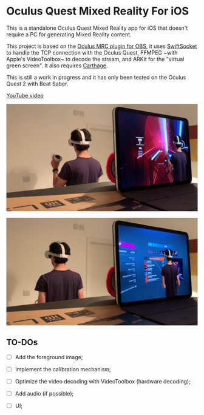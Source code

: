 # Oculus Quest Mixed Reality For iOS

This is a standalone Oculus Quest Mixed Reality app for iOS that doesn't require a PC for generating Mixed Reality content.

This project is based on the [Oculus MRC plugin for OBS](https://github.com/facebookincubator/obs-plugins/tree/master/oculus-mrc), it uses [SwiftSocket](https://github.com/swiftsocket/SwiftSocket) to handle the TCP connection with the Oculus Quest, FFMPEG ~with Apple's VideoToolbox~ to decode the stream, and ARKit for the "virtual green screen". It also requires [Carthage](https://github.com/Carthage/Carthage).

This is still a work in progress and it has only been tested on the Oculus Quest 2 with Beat Saber. 

[YouTube video](https://www.youtube.com/watch?v=JL5e_moZ7XM)

![1](Images/Screenshots/1.jpg)

![2](Images/Screenshots/2.jpg)

## TO-DOs

- [ ] Add the foreground image;

- [ ] Implement the calibration mechanism;

- [ ] Optimize the video decoding with VideoToolbox (hardware decoding);

- [ ] Add audio (if possible);

- [ ] UI;
